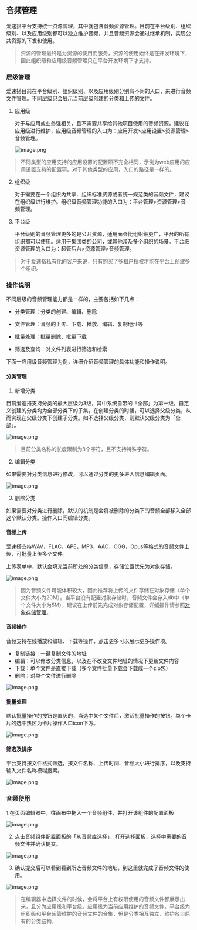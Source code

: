   
## 音频管理

爱速搭平台支持统一资源管理，其中就包含音频资源管理。目前在平台级别、组织级别、以及应用级别都可以独立维护音频，并且音频资源会通过继承机制，实现公共资源的下发和使用。

>  资源的管理最终是为资源的使用而服务，资源的使用始终是在开发环境下，因此组织级和应用级音频管理只在平台开发环境下才支持。

### 层级管理

爱速搭目前在平台级别、组织级别、以及应用级别分别有不同的入口，来进行音频文件管理。不同层级只会展示当前层级创建的分类和上传的文件。

1. 应用级
    
    对于与应用或业务强相关，且不需要共享给其他项目使用的音频资源，建议在应用级进行维护，应用级音频管理的入口为：应用开发>应用设置>资源管理>音频管理。
    
    ![image.png](https://bce.bdstatic.com/doc/bce-doc/ISUDA/image_d866621.png)
    
>    不同类型的应用支持的应用设置的配置项不完全相同，示例为web应用的应用设置支持的配置项。对于其他类型的应用，入口的路径是一样的。
    
2. 组织级
    
    对于需要在一个组织内共享、组织标准资源或者统一规范类的音频文件，建议在组织级进行维护。组织级音频管理功能的入口为：平台管理>资源管理>音频管理。
    
    
3. 平台级

    平台级别的音频管理更多的是公开资源，适用面会比组织级更广，平台的所有组织都可以使用。适用于集团类的公司，或其他涉及多个组织的场景。平台级资源管理的入口为：超管后台>资源管理>音频管理。

> 对于爱速搭私有化的客户来说，只有购买了多租户授权才能在平台上创建多个组织。
 

### 操作说明

不同层级的音频管理能力都是一样的，主要包括如下几点：

- 分类管理：分类的创建、编辑、删除

- 文件管理：音频的上传、下载、播放、编辑、复制地址等

- 批量处理：批量删除、批量下载

- 筛选及查询：对文件列表进行筛选和检索

下面一应用级音频管理为例，详细介绍音频管理的具体功能和操作说明。


#### 分类管理


1. 新增分类

目前爱速搭支持分类的最大层级为3级，其中系统自带的「全部」为第一级，自定义创建的分类均为全部分类下的子集，在创建分类的时候，可以选择父级分类，从而实现在父级分类下创建子分类。如不选择父级分类，则默认父级分类为「全部」。

![image.png](https://bce.bdstatic.com/doc/bce-doc/ISUDA/image_a2a9abf.png)

> 目前分类名称的长度限制为8个字符，且不支持特殊字符。

2. 编辑分类

如果需要对分类信息进行修改，可以通过分类的更多进入信息编辑页面。

<!-- ![image.png](https://bce.bdstatic.com/doc/bce-doc/ISUDA/image_df65c58.png)
-->

![image.png](https://bce.bdstatic.com/doc/bce-doc/ISUDA/image_cd93142.png)

3. 删除分类

如果需要对分类进行删除，默认的机制是会将被删除的分类下的音频全部移入全部这个默认分类。操作入口同编辑分类。

#### 音频上传

爱速搭支持WAV，FLAC，APE，MP3，AAC，OGG，Opus等格式的音频文件上传，可批量上传多个文件。

上传表单中，默认会填充当前所处的分类信息，存储位置优先为对象存储。

![image.png](https://bce.bdstatic.com/doc/bce-doc/ISUDA/image_a8be27e.png)

> 因为音频文件可能体积较大，因此推荐将上传的文件存储在对象存储（单个文件大小为20M）。当平台没有配置对象存储时，音频文件会存入db中（单个文件大小为5M），建议在上传前先完成对象存储配置，详细操作请参照[对象存储管理](../对象存储/对象存储管理.md)。
> 

#### 音频操作

音频支持在线播放和编辑、下载等操作，点击更多可以展示更多操作项。

- 复制链接：一键复制文件的地址
- 编辑：可以修改分类信息，以及在不改变文件地址的情况下更新文件内容
- 下载：单个文件是直接下载（多个文件批量下载会下载成一个zip包）
- 删除：对单个文件进行删除

![image.png](https://bce.bdstatic.com/doc/bce-doc/ISUDA/image_6e3f7de.png)


#### 批量处理

默认批量操作的按钮是置灰的，当选中某个文件后，激活批量操作的按钮。单个卡片的选中热区为卡片操作入口icon下方。

![image.png](https://bce.bdstatic.com/doc/bce-doc/ISUDA/image_7327d5a.png)

#### 筛选及排序

平台支持按文件格式筛选，按文件名称、上传时间、音频大小进行排序，以及支持输入文件名称模糊搜索。

![image.png](https://bce.bdstatic.com/doc/bce-doc/ISUDA/image_4b59be3.png)

### 音频使用


1.在页面编辑器中，往画布中拖入一个音频组件，并打开该组件的配置面板

![image.png](https://bce.bdstatic.com/doc/bce-doc/ISUDA/image_1e76d8d.png)

2. 点击音频组件配置面板的「从音频库选择」，打开选择面板，选择中需要的音频文件并确认提交。

![image.png](https://bce.bdstatic.com/doc/bce-doc/ISUDA/image_240ed9a.png)

3. 确认提交后可以看到看到所选音频文件的地址，到这里就完成了音频文件的使用。

![image.png](https://bce.bdstatic.com/doc/bce-doc/ISUDA/image_d21e468.png)

> 在编辑器中选择文件的时候，会将平台上有权限使用的音频文件都展示出来，且分为应用级和平台级。应用级为当前应用维护的音频文件，平台级为组织级和平台超管维护的音频文件的合集，但是分类相互独立，维护各自原有的分类结构。